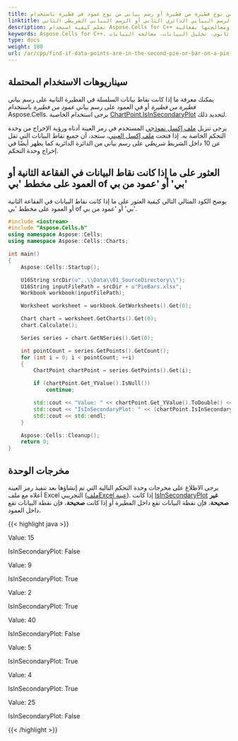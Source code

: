```yaml
---
title: اكتشف إذا كانت نقاط البيانات في الفطيرة الثانية أو العمود على رسم بياني من نوع فطيرة من فطيرة أو رسم بياني من نوع عمود في فطيرة باستخدام C++
linktitle: العثور على ما إذا كانت نقاط البيانات في الرسم البياني الدائري الثاني أو الرسم البياني الشريطي الثاني
description: تعلم كيفية استخدام Aspose.Cells for C++ للعثور على ما إذا كانت نقاط البيانات في الفطيرة الثانية أو العمود على رسم بياني من نوع فطيرة من فطيرة أو رسم بياني من نوع عمود في فطيرة. سيُظهر دليلنا كيفية التعرف على والوصول إلى الفطيرة أو العامود الثانوي على رسم بياني مركب، مما يتيح لك تحليل البيانات ومعالجتها بفعالية.
keywords: Aspose.Cells for C++، رسم بياني من نوع فطيرة من فطيرة، رسم بياني من نوع عمود من فطيرة، فطيرة ثانوية، عمود ثانوي، تحليل البيانات، معالجة البيانات.
type: docs
weight: 180
url: /ar/cpp/find-if-data-points-are-in-the-second-pie-or-bar-on-a-pie-of-pie-or-bar-of-pie-chart/
---
```


## **سيناريوهات الاستخدام المحتملة**
 يمكنك معرفة ما إذا كانت نقاط بيانات السلسلة في الفطيرة الثانية على رسم بياني *فطيرة من فطيرة* أو في العمود على رسم بياني *عمود من فطيرة* باستخدام Aspose.Cells. يرجى استخدام الخاصية [ChartPoint.IsInSecondaryPlot](https://reference.aspose.com/cells/cpp/aspose.cells.charts/chartpoint/isinsecondaryplot/) لتحديد ذلك.

يرجى تنزيل [ملف إكسل نموذجي](5115193.xlsx) المستخدم في رمز العينة أدناه ورؤية الإخراج من وحدة التحكم الخاصة به. إذا فتحت [ملف إكسل العيني](5115193.xlsx)، ستجد، أن جميع نقاط البيانات التي تقل عن 10 داخل الشريط *شريطي* على رسم بياني من الدائرة الدائرية كما يظهر أيضًا في إخراج وحدة التحكم.

## **العثور على ما إذا كانت نقاط البيانات في الفقاعة الثانية أو العمود على مخطط 'بي of بي' أو 'عمود من بي'**
يوضح الكود المثالي التالي كيفية العثور على ما إذا كانت نقاط البيانات في الفقاعة الثانية أو العمود على مخطط 'بي of بي' أو 'عمود من بي'.

```c++
#include <iostream>
#include "Aspose.Cells.h"
using namespace Aspose::Cells;
using namespace Aspose::Cells::Charts;

int main()
{
    Aspose::Cells::Startup();

    U16String srcDir(u"..\\Data\\01_SourceDirectory\\");
    U16String inputFilePath = srcDir + u"PieBars.xlsx";
    Workbook workbook(inputFilePath);

    Worksheet worksheet = workbook.GetWorksheets().Get(0);

    Chart chart = worksheet.GetCharts().Get(0);
    chart.Calculate();

    Series series = chart.GetNSeries().Get(0);

    int pointCount = series.GetPoints().GetCount();
    for (int i = 0; i < pointCount; ++i)
    {
        ChartPoint chartPoint = series.GetPoints().Get(i);

        if (chartPoint.Get_YValue().IsNull())
            continue;

        std::cout << "Value: " << chartPoint.Get_YValue().ToDouble() << std::endl;
        std::cout << "IsInSecondaryPlot: " << (chartPoint.IsInSecondaryPlot() ? "true" : "false") << std::endl;
        std::cout << std::endl;
    }

    Aspose::Cells::Cleanup();
    return 0;
}
```

## **مخرجات الوحدة**
يرجى الاطلاع على مخرجات وحدة التحكم التالية التي تم إنشاؤها بعد تنفيذ رمز العينة أعلاه مع ملف Excel التجريبي ([ملفExcel عينة](5115193.xlsx)). إذا كانت [IsInSecondaryPlot](https://reference.aspose.com/cells/cpp/aspose.cells.charts/chartpoint/isinsecondaryplot/) **غير صحيحة**، فإن نقطة البيانات تقع داخل الفطيرة أو إذا كانت **صحيحة**، فإن نقطة البيانات تقع داخل العمود.

{{< highlight java >}}

 Value: 15

IsInSecondaryPlot: False

Value: 9

IsInSecondaryPlot: True

Value: 2

IsInSecondaryPlot: True

Value: 40

IsInSecondaryPlot: False

Value: 5

IsInSecondaryPlot: True

Value: 4

IsInSecondaryPlot: True

Value: 25

IsInSecondaryPlot: False

{{< /highlight >}}
